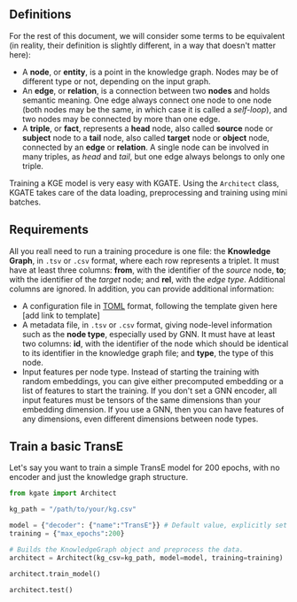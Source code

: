 ## Definitions

For the rest of this document, we will consider some terms to be equivalent (in reality, their definition is slightly different, in a way that doesn't matter here):

- A **node**, or **entity**, is a point in the knowledge graph. Nodes may be of different type or not, depending on the input graph.
- An **edge**, or **relation**, is a connection between two **nodes** and holds semantic meaning. One edge always connect one node to one node (both nodes may be the same, in which case it is called a *self-loop*), and two nodes may be connected by more than one edge.
- A **triple**, or **fact**, represents a **head** node, also called **source** node or **subject** node to a **tail** node, also called **target** node or **object** node, connected by an **edge** or **relation**. A single node can be involved in many triples, as *head* and *tail*, but one edge always belongs to only one triple.

Training a KGE model is very easy with KGATE. Using the `Architect` class, KGATE takes care of the data loading, preprocessing and training using mini batches.

## Requirements

All you reall need to run a training procedure is one file: the **Knowledge Graph**, in `.tsv` or `.csv` format, where each row represents a triplet. It must have at least three columns: **from**, with the identifier of the *source* node, **to**; with the identifier of the *target* node; and **rel**, with the *edge type*. Additional columns are ignored. In addition, you can provide additional information:

- A configuration file in [TOML](https://toml.io/en/) format, following the template given here [add link to template]
- A metadata file, in `.tsv` or `.csv` format, giving node-level information such as the **node type**, especially used by GNN. It must have at least two columns: **id**, with the identifier of the node which should be identical to its identifier in the knowledge graph file; and **type**, the type of this node.
- Input features per node type. Instead of starting the training with random embeddings, you can give either precomputed embedding or a list of features to start the training. If you don't set a GNN encoder, all input features must be tensors of the same dimensions than your embedding dimension. If you use a GNN, then you can have features of any dimensions, even different dimensions between node types.

## Train a basic TransE

Let's say you want to train a simple TransE model for 200 epochs, with no encoder and just the knowledge graph structure.

```python
from kgate import Architect

kg_path = "/path/to/your/kg.csv"

model = {"decoder": {"name":"TransE"}} # Default value, explicitly set for the demonstration.
training = {"max_epochs":200}

# Builds the KnowledgeGraph object and preprocess the data.
architect = Architect(kg_csv=kg_path, model=model, training=training)

architect.train_model()

architect.test()
```
